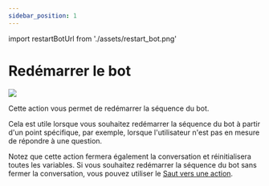 ```yaml
---
sidebar_position: 1
---
```


import restartBotUrl from './assets/restart_bot.png'

# Redémarrer le bot

<img src={restartBotUrl} width={180} />

Cette action vous permet de redémarrer la séquence du bot.

Cela est utile lorsque vous souhaitez redémarrer la séquence du bot à partir d'un point spécifique, par exemple, lorsque l'utilisateur n'est pas en mesure de répondre à une question.

Notez que cette action fermera également la conversation et réinitialisera toutes les variables. Si vous souhaitez redémarrer la séquence du bot sans fermer la conversation, vous pouvez utiliser le [Saut vers une action](/bot/editor/actions/logic/jump_to).
